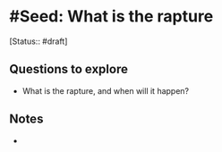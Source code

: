 # #Seed: What is the rapture
[Status:: #draft]
## Questions to explore
- What is the rapture, and when will it happen?

## Notes
- 

